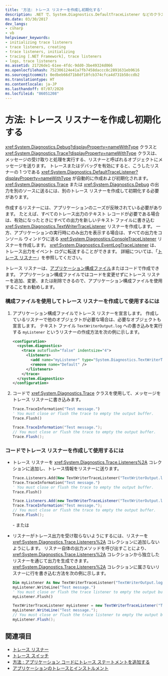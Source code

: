 ```yaml
---
title: '方法: トレース リスナーを作成し初期化する'
description: .NET で、System.Diagnostics.DefaultTraceListener などのクラスを使用し、トレース リスナーを作成して初期化する方法について説明します。
ms.date: 03/30/2017
dev_langs:
- csharp
- vb
helpviewer_keywords:
- initializing trace listeners
- trace listeners, creating
- trace listeners, initializing
- tracing [.NET Framework], trace listeners
- logs, trace listeners
ms.assetid: 21726de1-61ee-4fdc-9dd0-3be49324d066
ms.openlocfilehash: 752306124e41a7fb7458daccc8c2891631eb9616
ms.sourcegitcommit: 0edbeb66d71b8df10fcb374cfca4d731b58ccdb2
ms.translationtype: HT
ms.contentlocale: ja-JP
ms.lasthandoff: 07/07/2020
ms.locfileid: "86051208"
---
```

# <a name="how-to-create-and-initialize-trace-listeners"></a>方法: トレース リスナーを作成し初期化する

<xref:System.Diagnostics.Debug?displayProperty=nameWithType> クラスと <xref:System.Diagnostics.Trace?displayProperty=nameWithType> クラスは、メッセージの受け取りと処理を実行する、リスナーと呼ばれるオブジェクトにメッセージを送ります。 トレースまたはデバッグを有効にすると、こうしたリスナーの 1 つである <xref:System.Diagnostics.DefaultTraceListener?displayProperty=nameWithType> が自動的に作成および初期化されます。 <xref:System.Diagnostics.Trace> または <xref:System.Diagnostics.Debug> の出力を別のソースに送るには、別のトレース リスナーを作成して初期化する必要があります。

作成するリスナーには、アプリケーションのニーズが反映されている必要があります。 たとえば、すべてのトレース出力のテキスト レコードが必要である場合は、有効になったときにすべての出力を新しいテキスト ファイルに書き込む <xref:System.Diagnostics.TextWriterTraceListener> リスナーを作成します。 一方、アプリケーションの実行時にのみ出力を表示する場合は、すべての出力をコンソール ウィンドウに送る <xref:System.Diagnostics.ConsoleTraceListener> リスナーを作成します。 <xref:System.Diagnostics.EventLogTraceListener> は、トレース出力をイベント ログに転送することができます。 詳細については、「[トレース リスナー](trace-listeners.md)」を参照してください。

トレース リスナーは、[アプリケーション構成ファイル](../configure-apps/index.md)またはコードで作成できます。 アプリケーション構成ファイルではコードを変更せずにトレース リスナーを追加、変更、または削除できるので、アプリケーション構成ファイルを使用することをお勧めします。

### <a name="to-create-and-use-a-trace-listener-by-using-a-configuration-file"></a>構成ファイルを使用してトレース リスナーを作成して使用するには

1. アプリケーション構成ファイルでトレース リスナーを宣言します。 作成しているリスナーで他のオブジェクトが必要な場合は、必要なオブジェクトも宣言します。 テキスト ファイル `TextWriterOutput.log` への書き込みを実行する `myListener` というリスナーの作成方法を次の例に示します。

    ```xml
    <configuration>
      <system.diagnostics>
        <trace autoflush="false" indentsize="4">
          <listeners>
            <add name="myListener" type="System.Diagnostics.TextWriterTraceListener" initializeData="TextWriterOutput.log" />
            <remove name="Default" />
          </listeners>
        </trace>
      </system.diagnostics>
    </configuration>
    ```

2. コードで <xref:System.Diagnostics.Trace> クラスを使用して、メッセージをトレース リスナーに書き込みます。

    ```vb
    Trace.TraceInformation("Test message.")
    ' You must close or flush the trace to empty the output buffer.
    Trace.Flush()
    ```

    ```csharp
    Trace.TraceInformation("Test message.");
    // You must close or flush the trace to empty the output buffer.
    Trace.Flush();
    ```

### <a name="to-create-and-use-a-trace-listener-in-code"></a>コードでトレース リスナーを作成して使用するには

- トレース リスナーを <xref:System.Diagnostics.Trace.Listeners%2A> コレクションに追加し、トレース情報をリスナーに送ります。

    ```vb
    Trace.Listeners.Add(New TextWriterTraceListener("TextWriterOutput.log", "myListener"))
    Trace.TraceInformation("Test message.")
    ' You must close or flush the trace to empty the output buffer.
    Trace.Flush()
    ```

    ```csharp
    Trace.Listeners.Add(new TextWriterTraceListener("TextWriterOutput.log", "myListener"));
    Trace.TraceInformation("Test message.");
    // You must close or flush the trace to empty the output buffer.
    Trace.Flush();
    ```

    \- または

- リスナーがトレース出力を受け取らないようにするには、リスナーを <xref:System.Diagnostics.Trace.Listeners%2A> コレクションに追加しないようにします。 リスナー自体の出力メソッドを呼び出すことにより、<xref:System.Diagnostics.Trace.Listeners%2A> コレクションから独立したリスナーを通じて出力を生成できます。 <xref:System.Diagnostics.Trace.Listeners%2A> コレクションに属さないリスナーに行を書き込む方法を次の例に示します。

    ```vb
    Dim myListener As New TextWriterTraceListener("TextWriterOutput.log", "myListener")
    myListener.WriteLine("Test message.")
    ' You must close or flush the trace listener to empty the output buffer.
    myListener.Flush()
    ```

    ```csharp
    TextWriterTraceListener myListener = new TextWriterTraceListener("TextWriterOutput.log", "myListener");
    myListener.WriteLine("Test message.");
    // You must close or flush the trace listener to empty the output buffer.
    myListener.Flush();
    ```

## <a name="see-also"></a>関連項目

- [トレース リスナー](trace-listeners.md)
- [トレース スイッチ](trace-switches.md)
- [方法 : アプリケーション コードにトレース ステートメントを追加する](how-to-add-trace-statements-to-application-code.md)
- [アプリケーションのトレースとインストルメント](tracing-and-instrumenting-applications.md)
